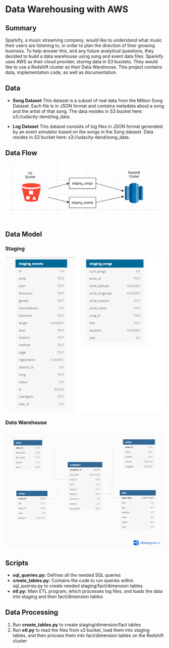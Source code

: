 # Data Warehousing with AWS

## Summary

Sparkify, a music streaming company, would like to understand what music their users are listening to, in order to plan the direction of their growing business.  To help answer this, and any future analytical questions, they decided to build a data warehouse using song and event data files.  Sparkify uses AWS as their cloud provider, storing data in S3 buckets.  They would like to use a Redshift cluster as their Data Warehouse.  This project contains data, implementation code, as well as documentation.

## Data
* **Song Dataset**
This dataset is a subset of real data from the Million Song Dataset. Each file is in JSON format and contains metadata about a song and the artist of that song.  The data resides in S3 bucket here: s3://udacity-dend/log_data.

* **Log Dataset**
This dataset consists of log files in JSON format generated by an event simulator based on the songs in the Song dataset.  Data resides in S3 bucket here: s3://udacity-dend/song_data.

## Data Flow
![alt text](https://github.com/negmatm/udacity-data-engineering-project3/blob/main/Data%20Flow.png?raw=true)

## Data Model
### Staging
![alt text](https://github.com/negmatm/udacity-data-engineering-project3/blob/main/Staging%20ERD.png?raw=true)

### Data Warehouse
![alt text](https://github.com/negmatm/udacity-data-engineering-project3/blob/main/DW%20ERD%20Diagram.png?raw=true)

## Scripts
* **sql_queries.py:** Defines all the needed SQL queries
* **create_tables.py:** Contains the code to run queries within sql_queries.py to create needed staging/fact/dimension tables
* **etl.py:** Main ETL program, which processes log files, and loads the data into staging and then fact/dimension tables

## Data Processing
1. Run **create_tables.py** to create staging/dimension/fact tables
2. Run **etl.py** to read the files from s3 bucket, load them into staging tables, and then process them into fact/dimension tables on the Redshift cluster
